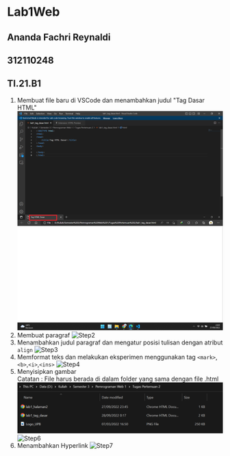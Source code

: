 # Lab1Web
## Ananda Fachri Reynaldi
## 312110248
## TI.21.B1

1. Membuat file baru di VSCode dan menambahkan judul "Tag Dasar HTML"
![Step1](SS/SS1.png)
2. Membuat paragraf 
![Step2](SS/SS2.png)
3. Menambahkan judul paragraf dan mengatur posisi tulisan dengan atribut `align`
![Step3](SS/SS3.png)
4. Memformat teks dan melakukan eksperimen menggunakan tag `<mark>`,`<b>`,`<i>`,`<ins>`
![Step4](SS/SS4.png)
5. Menyisipkan gambar <br />
Catatan : File harus berada di dalam folder yang sama dengan file .html
![Step5](SS/SS7.png) <br />
![Step6](SS/SS5.png)
6. Menambahkan Hyperlink
![Step7](SS/SS6.png)
